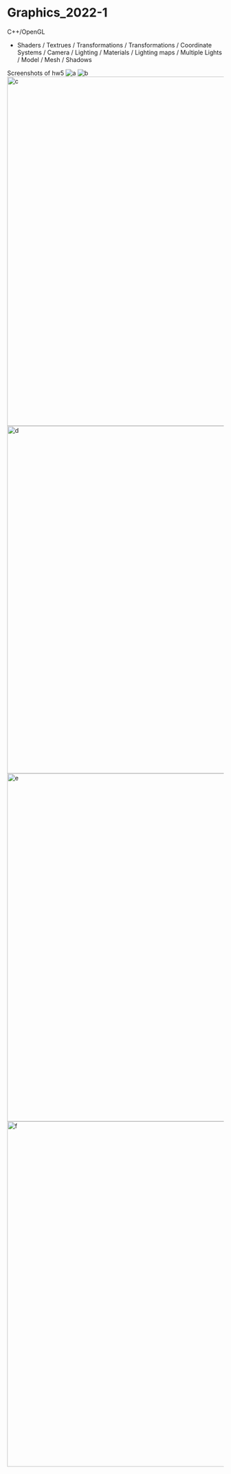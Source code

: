 # Graphics_2022-1

C++/OpenGL
 - Shaders / Textrues / Transformations / Transformations / Coordinate Systems / Camera / Lighting / Materials / Lighting maps / Multiple Lights / Model / Mesh / Shadows
 
 Screenshots of hw5
 ![a](https://user-images.githubusercontent.com/65150672/233842793-d433d19e-c5a9-461c-bc36-bfb49b2ff926.png)
![b](https://user-images.githubusercontent.com/65150672/233842794-835c0950-9e7a-41a1-9977-7a90ccb460b6.png)
<img width="812" alt="c" src="https://user-images.githubusercontent.com/65150672/233842797-8543f790-a7e9-4f44-9573-a6f2039e7088.png">
<img width="808" alt="d" src="https://user-images.githubusercontent.com/65150672/233842799-4710d6d4-c94c-44ed-954b-9a8978088305.png">
<img width="809" alt="e" src="https://user-images.githubusercontent.com/65150672/233842801-a0df7913-e0ae-4ae7-9830-88aa1abb93e2.png">
<img width="803" alt="f" src="https://user-images.githubusercontent.com/65150672/233842804-17603943-0fa7-4a79-a072-f692f10065ba.png">
